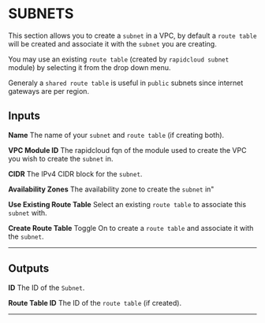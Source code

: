 # SUBNETS
This section allows you to create a `subnet` in a VPC, by default a `route table` will be created and associate it with the `subnet` you are creating.

You may use an existing `route table` (created by `rapidcloud subnet` module) by selecting it from the drop down menu.

Generaly a `shared route table` is useful in `public` subnets since internet gateways are per region. 

## Inputs

**Name**
The name of your `subnet` and `route table` (if creating both).

**VPC Module ID**
The rapidcloud fqn of the module used to create the VPC you wish to create the `subnet` in.

**CIDR**
The IPv4 CIDR block for the `subnet`.

**Availability Zones**
The availability zone to create the `subnet` in"

**Use Existing Route Table**
Select an existing `route table` to associate this `subnet` with.

**Create Route Table**
Toggle On to create a `route table` and associate it with the `subnet`.

---
## Outputs

**ID**
The ID of the `Subnet`.

**Route Table ID**
The ID of the `route table` (if created).

---
